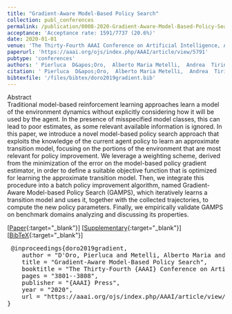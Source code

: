 ```yaml
---
title: "Gradient-Aware Model-Based Policy Search"
collection: publ_conferences
permalink: /publication/0008-2020-Gradient-Aware-Model-Based-Policy-Search
acceptance: 'Acceptance rate: 1591/7737 (20.6%)'
date: 2020-01-01
venue: 'The Thirty-Fourth AAAI Conference on Artificial Intelligence, AAAI 2020, The Thirty-Second Innovative Applications of Artificial Intelligence Conference, IAAI 2020, The Tenth AAAI Symposium on Educational Advances in Artificial Intelligence, EAAI 2020, New York, NY, USA, February 7-12, 2020'
paperurl: 'https://aaai.org/ojs/index.php/AAAI/article/view/5791'
pubtype: 'conferences'
authors: ' Pierluca  D&apos;Oro,  Alberto Maria Metelli,  Andrea  Tirinzoni,  Matteo  Papini, and  Marcello  Restelli'
citation: ' Pierluca  D&apos;Oro,  Alberto Maria Metelli,  Andrea  Tirinzoni,  Matteo  Papini, and  Marcello  Restelli&quot;Gradient-Aware Model-Based Policy Search.&quot; The Thirty-Fourth AAAI Conference on Artificial Intelligence, AAAI 2020, The Thirty-Second Innovative Applications of Artificial Intelligence Conference, IAAI 2020, The Tenth AAAI Symposium on Educational Advances in Artificial Intelligence, EAAI 2020, New York, NY, USA, February 7-12, 2020, 2020.'
bibtexfile: '/files/bibtex/doro2019gradient.bib'
---
```

Abstract
 <br> Traditional model-based reinforcement learning approaches learn a model of the environment dynamics without explicitly considering how it will be used by the agent. In the presence of misspecified model classes, this can lead to poor estimates, as some relevant available information is ignored. In this paper, we introduce a novel model-based policy search approach that exploits the knowledge of the current agent policy to learn an approximate transition model, focusing on the portions of the environment that are most relevant for policy improvement. We leverage a weighting scheme, derived from the minimization of the error on the model-based policy gradient estimator, in order to define a suitable objective function that is optimized for learning the approximate transition model. Then, we integrate this procedure into a batch policy improvement algorithm, named Gradient-Aware Model-based Policy Search (GAMPS), which iteratively learns a transition model and uses it, together with the collected trajectories, to compute the new policy parameters. Finally, we empirically validate GAMPS on benchmark domains analyzing and discussing its properties. <br> 

 [[Paper](https://aaai.org/ojs/index.php/AAAI/article/view/5791){:target="_blank"}] [[Supplementary](https://arxiv.org/abs/1909.04115){:target="_blank"}] [[BibTeX](/files/bibtex/doro2019gradient.bib){:target="_blank"}] 
<pre> @inproceedings{doro2019gradient,
    author = "D'Oro, Pierluca and Metelli, Alberto Maria and Tirinzoni, Andrea and Papini, Matteo and Restelli, Marcello",
    title = "Gradient-Aware Model-Based Policy Search",
    booktitle = "The Thirty-Fourth {AAAI} Conference on Artificial Intelligence, {AAAI} 2020, The Thirty-Second Innovative Applications of Artificial Intelligence Conference, {IAAI} 2020, The Tenth {AAAI} Symposium on Educational Advances in Artificial Intelligence, {EAAI} 2020, New York, NY, USA, February 7-12, 2020",
    pages = "3801--3808",
    publisher = "{AAAI} Press",
    year = "2020",
    url = "https://aaai.org/ojs/index.php/AAAI/article/view/5791"
} </pre>

